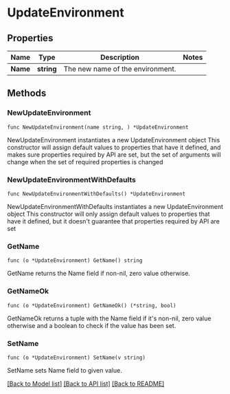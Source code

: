 # UpdateEnvironment

## Properties

Name | Type | Description | Notes
------------ | ------------- | ------------- | -------------
**Name** | **string** | The new name of the environment. | 

## Methods

### NewUpdateEnvironment

`func NewUpdateEnvironment(name string, ) *UpdateEnvironment`

NewUpdateEnvironment instantiates a new UpdateEnvironment object
This constructor will assign default values to properties that have it defined,
and makes sure properties required by API are set, but the set of arguments
will change when the set of required properties is changed

### NewUpdateEnvironmentWithDefaults

`func NewUpdateEnvironmentWithDefaults() *UpdateEnvironment`

NewUpdateEnvironmentWithDefaults instantiates a new UpdateEnvironment object
This constructor will only assign default values to properties that have it defined,
but it doesn't guarantee that properties required by API are set

### GetName

`func (o *UpdateEnvironment) GetName() string`

GetName returns the Name field if non-nil, zero value otherwise.

### GetNameOk

`func (o *UpdateEnvironment) GetNameOk() (*string, bool)`

GetNameOk returns a tuple with the Name field if it's non-nil, zero value otherwise
and a boolean to check if the value has been set.

### SetName

`func (o *UpdateEnvironment) SetName(v string)`

SetName sets Name field to given value.



[[Back to Model list]](../README.md#documentation-for-models) [[Back to API list]](../README.md#documentation-for-api-endpoints) [[Back to README]](../README.md)


